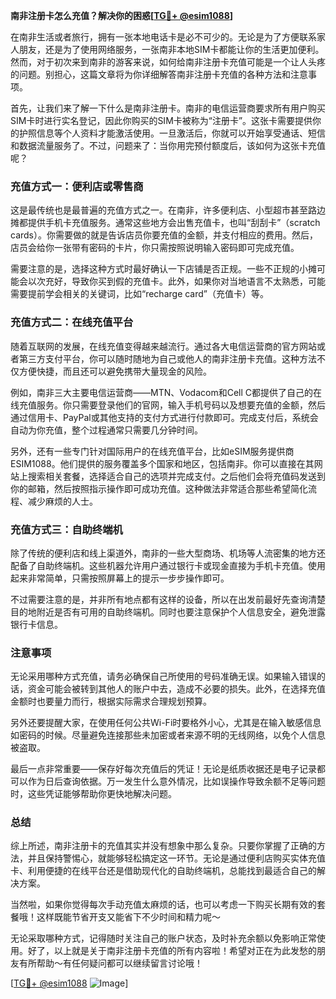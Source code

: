 **南非注册卡怎么充值？解决你的困惑[[TG💪+ @esim1088](https://t.me/s/esim1088)]**

在南非生活或者旅行，拥有一张本地电话卡是必不可少的。无论是为了方便联系家人朋友，还是为了使用网络服务，一张南非本地SIM卡都能让你的生活更加便利。然而，对于初次来到南非的游客来说，如何给南非注册卡充值可能是一个让人头疼的问题。别担心，这篇文章将为你详细解答南非注册卡充值的各种方法和注意事项。

首先，让我们来了解一下什么是南非注册卡。南非的电信运营商要求所有用户购买SIM卡时进行实名登记，因此你购买的SIM卡被称为“注册卡”。这张卡需要提供你的护照信息等个人资料才能激活使用。一旦激活后，你就可以开始享受通话、短信和数据流量服务了。不过，问题来了：当你用完预付额度后，该如何为这张卡充值呢？

### 充值方式一：便利店或零售商

这是最传统也是最普遍的充值方式之一。在南非，许多便利店、小型超市甚至路边摊都提供手机卡充值服务。通常这些地方会出售充值卡，也叫“刮刮卡”（scratch cards）。你需要做的就是告诉店员你要充值的金额，并支付相应的费用。然后，店员会给你一张带有密码的卡片，你只需按照说明输入密码即可完成充值。

需要注意的是，选择这种方式时最好确认一下店铺是否正规。一些不正规的小摊可能会以次充好，导致你买到假的充值卡。此外，如果你对当地语言不太熟悉，可能需要提前学会相关的关键词，比如“recharge card”（充值卡）等。

### 充值方式二：在线充值平台

随着互联网的发展，在线充值变得越来越流行。通过各大电信运营商的官方网站或者第三方支付平台，你可以随时随地为自己或他人的南非注册卡充值。这种方法不仅方便快捷，而且还可以避免携带大量现金的风险。

例如，南非三大主要电信运营商——MTN、Vodacom和Cell C都提供了自己的在线充值服务。你只需要登录他们的官网，输入手机号码以及想要充值的金额，然后通过信用卡、PayPal或其他支持的支付方式进行付款即可。完成支付后，系统会自动为你充值，整个过程通常只需要几分钟时间。

另外，还有一些专门针对国际用户的在线充值平台，比如eSIM服务提供商ESIM1088。他们提供的服务覆盖多个国家和地区，包括南非。你可以直接在其网站上搜索相关套餐，选择适合自己的选项并完成支付。之后他们会将充值码发送到你的邮箱，然后按照指示操作即可成功充值。这种做法非常适合那些希望简化流程、减少麻烦的人士。

### 充值方式三：自助终端机

除了传统的便利店和线上渠道外，南非的一些大型商场、机场等人流密集的地方还配备了自助终端机。这些机器允许用户通过银行卡或现金直接为手机卡充值。使用起来非常简单，只需按照屏幕上的提示一步步操作即可。

不过需要注意的是，并非所有地点都有这样的设备，所以在出发前最好先查询清楚目的地附近是否有可用的自助终端机。同时也要注意保护个人信息安全，避免泄露银行卡信息。

### 注意事项

无论采用哪种方式充值，请务必确保自己所使用的号码准确无误。如果输入错误的话，资金可能会被转到其他人的账户中去，造成不必要的损失。此外，在选择充值金额时也要量力而行，根据实际需求合理规划预算。

另外还要提醒大家，在使用任何公共Wi-Fi时要格外小心，尤其是在输入敏感信息如密码的时候。尽量避免连接那些未加密或者来源不明的无线网络，以免个人信息被盗取。

最后一点非常重要——保存好每次充值后的凭证！无论是纸质收据还是电子记录都可以作为日后查询依据。万一发生什么意外情况，比如误操作导致余额不足等问题时，这些凭证能够帮助你更快地解决问题。

### 总结

综上所述，南非注册卡的充值其实并没有想象中那么复杂。只要你掌握了正确的方法，并且保持警惕心，就能够轻松搞定这一环节。无论是通过便利店购买实体充值卡、利用便捷的在线平台还是借助现代化的自助终端机，总能找到最适合自己的解决方案。

当然啦，如果你觉得每次手动充值太麻烦的话，也可以考虑一下购买长期有效的套餐哦！这样既能节省开支又能省下不少时间和精力呢～

无论采取哪种方式，记得随时关注自己的账户状态，及时补充余额以免影响正常使用。好了，以上就是关于南非注册卡充值的所有内容啦！希望对正在为此发愁的朋友有所帮助～有任何疑问都可以继续留言讨论哦！

[[TG💪+ @esim1088](https://t.me/s/esim1088) ![Image](https://i.postimg.cc/4NQfJmqS/Snipaste-2025-05-13-00-14-12.png)]